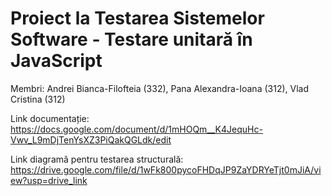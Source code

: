 # Proiect la Testarea Sistemelor Software - Testare unitară în JavaScript 
Membri: Andrei Bianca-Filofteia (332), Pana Alexandra-Ioana (312), Vlad Cristina (312)

Link documentație: https://docs.google.com/document/d/1mHOQm__K4JequHc-Vwv_L9mDjTenYsXZ3PiQakQGLdk/edit

Link diagramă pentru testarea structurală: https://drive.google.com/file/d/1wFk800pycoFHDqJP9ZaYDRYeTjt0mJiA/view?usp=drive_link
